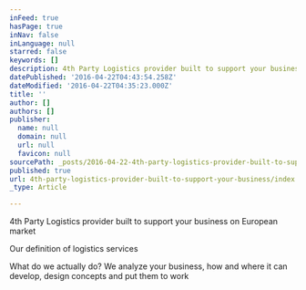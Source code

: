 ```yaml
---
inFeed: true
hasPage: true
inNav: false
inLanguage: null
starred: false
keywords: []
description: 4th Party Logistics provider built to support your business on European market
datePublished: '2016-04-22T04:43:54.258Z'
dateModified: '2016-04-22T04:35:23.000Z'
title: ''
author: []
authors: []
publisher:
  name: null
  domain: null
  url: null
  favicon: null
sourcePath: _posts/2016-04-22-4th-party-logistics-provider-built-to-support-your-business.md
published: true
url: 4th-party-logistics-provider-built-to-support-your-business/index.html
_type: Article

---
```

4th Party Logistics provider built to support your business on European market

Our definition of logistics services 

What do we actually do? We analyze your business, how and where it can develop, design concepts and put them to work